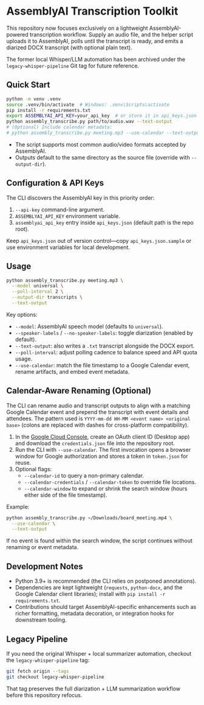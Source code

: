 # AssemblyAI Transcription Toolkit

This repository now focuses exclusively on a lightweight AssemblyAI-powered transcription workflow. Supply an audio file, and the helper script uploads it to AssemblyAI, polls until the transcript is ready, and emits a diarized DOCX transcript (with optional plain text).

The former local Whisper/LLM automation has been archived under the `legacy-whisper-pipeline` Git tag for future reference.

## Quick Start

```bash
python -m venv .venv
source .venv/bin/activate  # Windows: .venv\Scripts\activate
pip install -r requirements.txt
export ASSEMBLYAI_API_KEY=your_api_key  # or store it in api_keys.json
python assembly_transcribe.py path/to/audio.wav --text-output
# (Optional) Include calendar metadata:
# python assembly_transcribe.py meeting.mp3 --use-calendar --text-output
```

- The script supports most common audio/video formats accepted by AssemblyAI.
- Outputs default to the same directory as the source file (override with `--output-dir`).

## Configuration & API Keys

The CLI discovers the AssemblyAI key in this priority order:

1. `--api-key` command-line argument.
2. `ASSEMBLYAI_API_KEY` environment variable.
3. `assemblyai_api_key` entry inside `api_keys.json` (default path is the repo root).

Keep `api_keys.json` out of version control—copy `api_keys.json.sample` or use environment variables for local development.

## Usage

```bash
python assembly_transcribe.py meeting.mp3 \
  --model universal \
  --poll-interval 2 \
  --output-dir transcripts \
  --text-output
```

Key options:

- `--model`: AssemblyAI speech model (defaults to `universal`).
- `--speaker-labels` / `--no-speaker-labels`: toggle diarization (enabled by default).
- `--text-output`: also writes a `.txt` transcript alongside the DOCX export.
- `--poll-interval`: adjust polling cadence to balance speed and API quota usage.
- `--use-calendar`: match the file timestamp to a Google Calendar event, rename artifacts, and embed event metadata.

## Calendar-Aware Renaming (Optional)

The CLI can rename audio and transcript outputs to align with a matching Google Calendar event and prepend the transcript with event details and attendees. The pattern used is `YYYY-mm-dd HH-MM <event name> <original base>` (colons are replaced with dashes for cross-platform compatibility).

1. In the [Google Cloud Console](https://console.cloud.google.com/), create an OAuth client ID (Desktop app) and download the `credentials.json` file into the repository root.
2. Run the CLI with `--use-calendar`. The first invocation opens a browser window for Google authorization and stores a token in `token.json` for reuse.
3. Optional flags:
   - `--calendar-id` to query a non-primary calendar.
   - `--calendar-credentials` / `--calendar-token` to override file locations.
   - `--calendar-window` to expand or shrink the search window (hours either side of the file timestamp).

Example:

```bash
python assembly_transcribe.py ~/Downloads/board_meeting.mp4 \
  --use-calendar \
  --text-output
```

If no event is found within the search window, the script continues without renaming or event metadata.

## Development Notes

- Python 3.9+ is recommended (the CLI relies on postponed annotations).
- Dependencies are kept lightweight (`requests`, `python-docx`, and the Google Calendar client libraries); install with `pip install -r requirements.txt`.
- Contributions should target AssemblyAI-specific enhancements such as richer formatting, metadata decoration, or integration hooks for downstream tooling.

## Legacy Pipeline

If you need the original Whisper + local summarizer automation, checkout the `legacy-whisper-pipeline` tag:

```bash
git fetch origin --tags
git checkout legacy-whisper-pipeline
```

That tag preserves the full diarization + LLM summarization workflow before this repository refocus.

